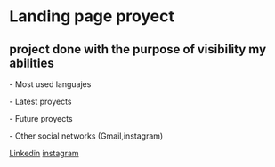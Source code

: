 # Landing page proyect
## project done with the purpose of visibility my abilities
<p> - Most used languajes</p>
<p> - Latest proyects</p>
<p> - Future proyects</p>
<p> - Other social networks (Gmail,instagram)</p>
<a href="https://www.linkedin.com/in/ian-marco-bonfiglio-1a19a825a/" target="_blank">Linkedin</a>
<a href="https://www.instagram.com/ian_bonfiglio/" target="_blank">instagram</a>